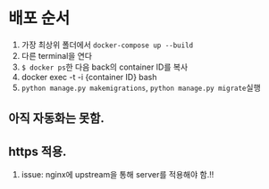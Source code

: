 # 배포 순서
1. 가장 최상위 폴더에서 `docker-compose up --build`
2. 다른 terminal을 연다
3. `$ docker ps`한 다음 back의 container ID를 복사
4. docker exec -t -i {container ID} bash
5. `python manage.py makemigrations`, `python manage.py migrate`실행

## 아직 자동화는 못함.

## https 적용.
  1. issue: nginx에 upstream을 통해 server를 적용해야 함.!! 